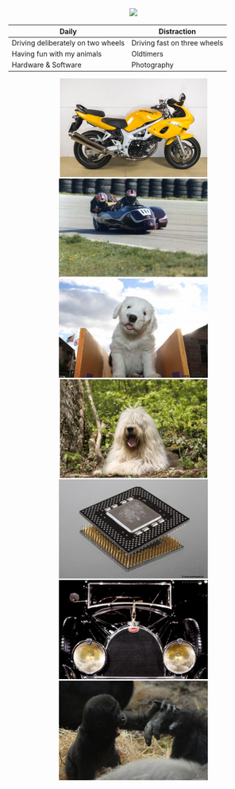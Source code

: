 <div align=center>
<img src="https://github-stats-alpha.vercel.app/api?username=unattended-ch&cc=000&tc=fff&ic=fff&bc=000" />

Daily|Distraction
---|---
Driving deliberately on two wheels|Driving fast on three wheels
Having fun with my animals|Oldtimers
Hardware & Software|Photography

![Suzuki](res/Suzuki.png) ![Sidecar](res/Sidecar.png)
![Magic](res/Magic.png) ![SirIvanhoe](res/SirIvanhoe.png)
![Chip](res/Chip.png) ![Bugatti](res/Bugatti.png)
![Zoo Basel](res/zoo_basel.png)

</div>

